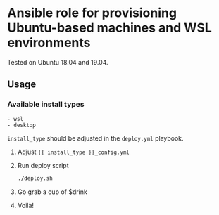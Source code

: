# Ansible role for provisioning Ubuntu-based machines and WSL environments

Tested on Ubuntu 18.04 and 19.04.

## Usage

### Available install types

    - wsl
    - desktop

`install_type` should be adjusted in the `deploy.yml` playbook.

1. Adjust `{{ install_type }}_config.yml`

2. Run deploy script

    ``` sh
    ./deploy.sh
    ```

3. Go grab a cup of $drink

4. Voilà!
